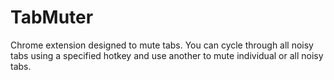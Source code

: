 # TabMuter
Chrome extension designed to mute tabs. You can cycle through all noisy tabs using a specified hotkey and use another to mute individual or all noisy tabs.
